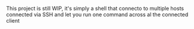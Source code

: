 This project is still WIP, it's simply a shell that connecto to multiple hosts connected via SSH and let you run one command across al the connected client
